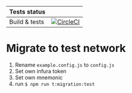 | Tests status   |            |
|:---------------|:-------------:|
|Build & tests   |[![CircleCI](https://circleci.com/gh/w12-platform/W12-Product-Blockchain-Protocol.svg?style=svg)](https://circleci.com/gh/w12-platform/W12-Product-Blockchain-Protocol) |



# Migrate to test network

1. Rename `example.config.js` to `config.js`
2. Set own infura token
3. Set own mnemonic
4. run `$ npm run t:migration:test`
